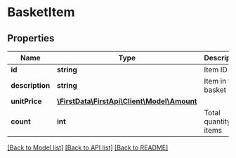 # BasketItem

## Properties
Name | Type | Description | Notes
------------ | ------------- | ------------- | -------------
**id** | **string** | Item ID | [optional] 
**description** | **string** | Item in the basket | [optional] 
**unitPrice** | [**\FirstData\FirstApi\Client\Model\Amount**](Amount.md) |  | [optional] 
**count** | **int** | Total quantity of items | [optional] 

[[Back to Model list]](../README.md#documentation-for-models) [[Back to API list]](../README.md#documentation-for-api-endpoints) [[Back to README]](../README.md)


